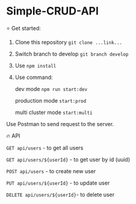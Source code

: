 # Simple-CRUD-API

:star: Get started:

1. Clone this repository `git clone ...link...`

2. Switch branch to develop `git branch develop`

3. Use `npm install`

4. Use command:

   dev mode `npm run start:dev` 

   production mode `start:prod`

   multi cluster mode `start:multi`

Use Postman to send request to the server.

:fire: API

`GET api/users` - to get all users

`GET api/users/${userId}` - to get user by id (uuid)

`POST api/users` - to create new user

`PUT api/users/${userId}` - to update user

`DELETE api/users/${userId}`- to delete user